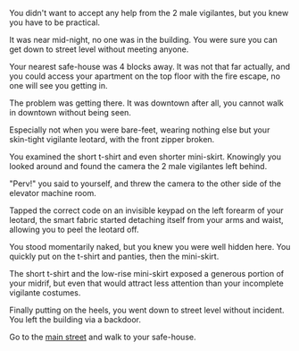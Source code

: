 You didn't want to accept any help from the 2 male vigilantes, but you knew you have to be practical.

It was near mid-night, no one was in the building. You were sure you can get down to street level without meeting anyone.

Your nearest safe-house was 4 blocks away. It was not that far actually, and you could access your apartment on the top floor with the fire escape, no one will see you getting in.

The problem was getting there. It was downtown after all, you cannot walk in downtown without being seen.

Especially not when you were bare-feet, wearing nothing else but your skin-tight vigilante leotard, with the front zipper broken.

You examined the short t-shirt and even shorter mini-skirt.  Knowingly you looked around and found the camera the 2 male vigilantes left behind.

"Perv!" you said to yourself, and threw the camera to the other side of the elevator machine room.

Tapped the correct code on an invisible keypad on the left forearm of your leotard, the smart fabric started detaching itself from your arms and waist, allowing you to peel the leotard off.

You stood momentarily naked, but you knew you were well hidden here. You quickly put on the t-shirt and panties, then the mini-skirt.

The short t-shirt and the low-rise mini-skirt exposed a generous portion of your midrif, but even that would attract less attention than your incomplete vigilante costumes.

Finally putting on the heels, you went down to street level without incident. You left the building via a backdoor.

Go to the [main street](main/main.md) and walk to your safe-house.
